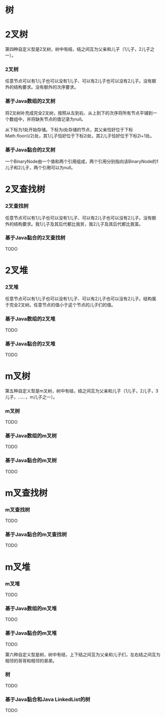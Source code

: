 # 树

# 2叉树
第四种自定义型是2叉树，树中有结，结之间互为父亲和儿子（1儿子，2儿子之一）。
### 2叉树

任意节点可以有1儿子也可以没有1儿子、可以有2儿子也可以没有2儿子。没有额外的结构要求。没有额外的次序要求。

### 基于Java数组的2叉树

将2叉树补充成完全2叉树，按照从左到右、从上到下的次序将所有节点平铺到一个数组中，并将缺失节点的值记录为null。

从下标为1处开始存储。下标为i处存储的节点，其父亲恰好位于下标Math.floor(i/2)处，其1儿子恰好位于下标2i处，其2儿子恰好位于下标2i+1处。

### 基于Java黏合的2叉树

一个BinaryNode由一个值和两个引用组成，两个引用分别指向该BinaryNode的1儿子和2儿子，两个引用可以为null。
# 2叉查找树

### 2叉查找树

任意节点可以有1儿子也可以没有1儿子、可以有2儿子也可以没有2儿子。没有额外的结构要求。我1儿子及其后代都比我贫，我2儿子及其后代都比我富。

### 基于Java黏合的2叉查找树

TODO
# 2叉堆

### 2叉堆

任意节点可以有1儿子也可以没有1儿子、可以有2儿子也可以没有2儿子。结构属于完全2叉树。任意节点的值小于这个节点的儿子们的值。

### 基于Java数组的2叉堆

TODO

### 基于Java黏合的2叉堆

TODO


# m叉树
第五种自定义型是m叉树，树中有结，结之间互为父亲和儿子（1儿子，2儿子，3儿子，……，m儿子之一）。
### m叉树

TODO

### 基于Java数组的m叉树

TODO

### 基于Java黏合的m叉树

TODO
# m叉查找树

### m叉查找树

TODO

### 基于Java黏合的m叉查找树

TODO
# m叉堆

### m叉堆

TODO

### 基于Java数组的m叉堆

TODO

### 基于Java黏合的m叉堆

TODO


第六种自定义型是树，树中有结，上下结之间互为父亲和儿子们，左右结之间互为相邻的哥哥和相邻的弟弟。

### 树

TODO

### 基于Java黏合和Java LinkedList的树

TODO

